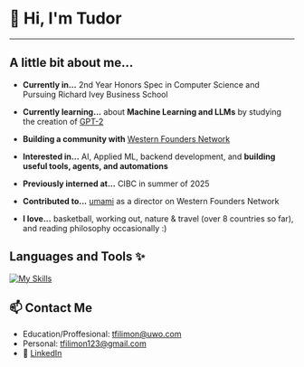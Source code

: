 # 👋 Hi, I'm Tudor 
---

## A little bit about me...
- **Currently in...** 2nd Year Honors Spec in Computer Science and Pursuing Richard Ivey Business School

  
- **Currently learning...** about **Machine Learning and LLMs** by studying the creation of [GPT-2](https://www.youtube.com/watch?v=7xTGNNLPyMI)
  

- **Building a community with** [Western Founders Network](https://www.foundersnetwork.ca/)

  
- **Interested in...** AI, Applied ML, backend development, and **building useful tools, agents, and automations**

  
- **Previously interned at...** CIBC in summer of 2025

  
- **Contributed to...** [umami](https://github.com/tudor-filimon/umami) as a director on Western Founders Network

  
- **I love...** basketball, working out, nature & travel (over 8 countries so far), and reading philosophy occasionally :)

## Languages and Tools ✨
[![My Skills](https://skillicons.dev/icons?i=java,py,js,ts,react,nodejs,flask,fastapi,postgres,openshift,jenkins&perline=4)](https://skillicons.dev)


## 📫 Contact Me  
- Education/Proffesional: tfilimon@uwo.com
- Personal: tfilimon123@gmail.com
- 💼 [LinkedIn](https://www.linkedin.com/in/tudor-filimon/)  


